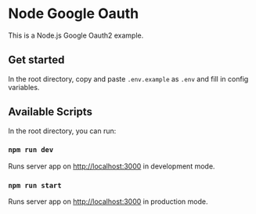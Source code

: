 # Node Google Oauth

This is a Node.js Google Oauth2 example.

## Get started

In the root directory, copy and paste `.env.example` as `.env` and fill in config variables.

## Available Scripts

In the root directory, you can run:

### `npm run dev`

Runs server app on [http://localhost:3000](http://localhost:3000) in development mode.

### `npm run start`

Runs server app on [http://localhost:3000](http://localhost:3000) in production mode.
